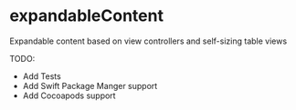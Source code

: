 # expandableContent
Expandable content based on view controllers and self-sizing table views

TODO:
* Add Tests
* Add Swift Package Manger support
* Add Cocoapods support
